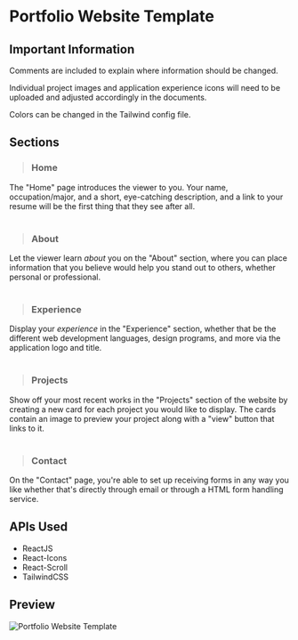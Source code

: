 # Portfolio Website Template

## Important Information
Comments are included to explain where information should be changed. 

Individual project images and application experience icons will need to be uploaded and adjusted accordingly in the documents. 

Colors can be changed in the Tailwind config file. 

## Sections

> ### Home
The "Home" page introduces the viewer to you. Your name, occupation/major, and a short, eye-catching description, and a link to your resume will be the first thing that they see after all.<br><br>

> ### About
Let the viewer learn *about* you on the "About" section, where you can place information that you believe would help you stand out to others, whether personal or professional.<br><br>

> ### Experience
Display your *experience* in the "Experience" section, whether that be the different web development languages, design programs, and more via the application logo and title.<br><br>

> ### Projects
Show off your most recent works in the "Projects" section of the website by creating a new card for each project you would like to display. The cards contain an image to preview your project along with a "view" button that links to it.<br><br>

> ### Contact
On the "Contact" page, you're able to set up receiving forms in any way you like whether that's directly through email or through a HTML form handling service.<br>

## APIs Used
- ReactJS
- React-Icons
- React-Scroll
- TailwindCSS

## Preview
![Portfolio Website Template](https://user-images.githubusercontent.com/116513052/207505775-b65cd01a-9539-4e58-a0b4-4c4d81166103.png)
